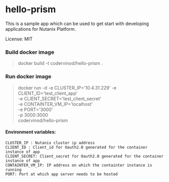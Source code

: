 # hello-prism
This is a sample app which can be used to get start with developing applications for Nutanix Platform.

License: MIT

### Build docker image

> docker build -t codervinod/hello-prism .

### Run docker image

> docker run -d 
	-e CLUSTER_IP='10.4.31.229' 
	-e CLIENT_ID='test_client_app' \
	-e CLIENT_SECRET='test_client_secret' \
	-e CONTAINTER_VM_IP='localhost' \
	-e PORT='3000' \
	-p 3000:3000 \
	codervinod/hello-prism

#### Environment variables:

	CLUSTER_IP : Nutanix cluster ip address
	CLIENT_ID : Client_id for Oauth2.0 generated for the container instance of app
	CLIENT_SECRET: Client_secret for Oauth2.0 generated for the container instance of app
	CONTAINTER_VM_IP: IP address on which the containter instance is running
	PORT: Port at which app server needs to be hosted
